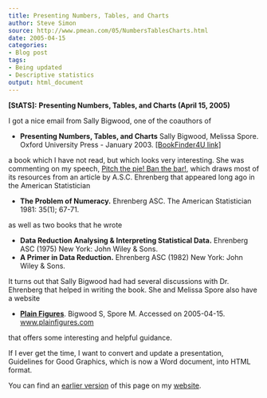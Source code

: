 ```yaml
---
title: Presenting Numbers, Tables, and Charts
author: Steve Simon
source: http://www.pmean.com/05/NumbersTablesCharts.html
date: 2005-04-15
categories:
- Blog post
tags:
- Being updated
- Descriptive statistics
output: html_document
---
```

**[StATS]:** **Presenting Numbers, Tables, and
Charts (April 15, 2005)**

I got a nice email from Sally Bigwood, one of the coauthors of

-   **Presenting Numbers, Tables, and Charts** Sally Bigwood, Melissa
    Spore. Oxford University Press - January 2003. [\[BookFinder4U
    link\]](http://www.bookfinder4u.com/detail/0198607229.html)

a book which I have not read, but which looks very interesting. She was
commenting on my speech, [Pitch the pie! Ban the
bar!](../model/barpie.asp), which draws most of its resources from an
article by A.S.C. Ehrenberg that appeared long ago in the American
Statistician

-   **The Problem of Numeracy.** Ehrenberg ASC. The American
    Statistician 1981: 35(1); 67-71.

as well as two books that he wrote

-   **Data Reduction Analysing & Interpreting Statistical Data.**
    Ehrenberg ASC (1975) New York: John Wiley & Sons.
-   **A Primer in Data Reduction.** Ehrenberg ASC (1982) New York: John
    Wiley & Sons.

It turns out that Sally Bigwood had had several discussions with Dr.
Ehrenberg that helped in writing the book. She and Melissa Spore also
have a website

-   **[Plain Figures](http://www.plainfigures.com%20)**. Bigwood S,
    Spore M. Accessed on 2005-04-15. www.plainfigures.com

that offers some interesting and helpful guidance.

If I ever get the time, I want to convert and update a presentation,
Guidelines for Good Graphics, which is now a Word document, into HTML
format.

You can find an [earlier version][sim1] of this page on my [website][sim2].

[sim1]: http://www.pmean.com/05/NumbersTablesCharts.html
[sim2]: http://www.pmean.com

